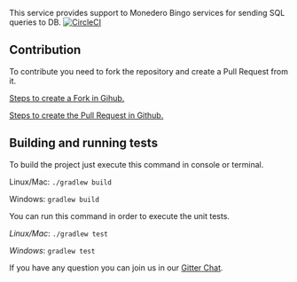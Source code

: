 This service provides support to Monedero Bingo services for sending SQL queries to DB. [![CircleCI](https://circleci.com/gh/MonederoBingo/database-service/tree/master.svg?style=svg)](https://circleci.com/gh/MonederoBingo/database-service/tree/master)


## Contribution
To contribute you need to fork the repository and 
create a Pull Request from it. 

[Steps to create a Fork in Gihub.](https://help.github.com/articles/fork-a-repo/)

[Steps to create the Pull Request in Github.](https://help.github.com/articles/creating-a-pull-request-from-a-fork/)


## Building and running tests
To build the project just execute this command in console or terminal.

Linux/Mac: `./gradlew build`

Windows: `gradlew build`

You can run this command in order to execute the unit tests.

_Linux/Mac_: `./gradlew test`

_Windows_: `gradlew test`

If you have any question you can join us in our [Gitter Chat](https://gitter.im/MonederoBingo).
